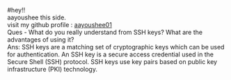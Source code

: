 #hey!! <br>
aayoushee this side. <br>
visit my github profile : <a href="https://github.com/aayoushee01">aayoushee01</a><br>
Ques - What do you really understand from SSH keys? What are the advantages of using it?<br>
Ans: SSH keys are a matching set of cryptographic keys which can be used for authentication.
An SSH key is a secure access credential used in the Secure Shell (SSH) protocol. SSH keys use key pairs based on public key infrastructure (PKI) technology.
<br>

